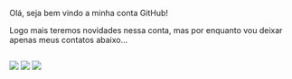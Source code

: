 Olá, seja bem vindo a minha conta GitHub!

Logo mais teremos novidades nessa conta, mas por enquanto vou deixar apenas meus contatos abaixo...
##
<div>
  <a href="https://www.facebook.com/lucas.amaro.969" target="_blank"><img src="https://img.shields.io/badge/Facebook-1877F2?style=for-the-badge&logo=facebook&logoColor=white" target="_blank"></a>
  <a href="https://www.linkedin.com/in/lucas-amaro-5711611ab/"><img src="https://img.shields.io/badge/LinkedIn-0077B5?style=for-the-badge&logo=linkedin&logoColor=white" target="_blank"></a>
  <a href="https://www.instagram.com/lucas.h.amaro/"><img src="https://img.shields.io/badge/Instagram-E4405F?style=for-the-badge&logo=instagram&logoColor=white" target"blank"></a>
</div>

